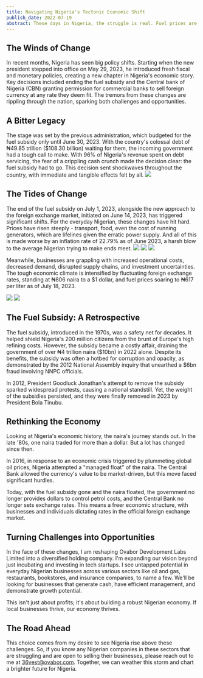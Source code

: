 ```yaml
---
title: Navigating Nigeria's Tectonic Economic Shift
publish_date: 2022-07-19
abstract: These days in Nigeria, the struggle is real. Fuel prices are shooting skywards, the naira bounces up and down, and the cost of everyday living is growing fast. These factors touch us all our travels, our meals, the basic goods we rely on, and, fundamentally, our livelihoods. Ovabor Development Labs Limited is facing this head-on, making significant changes to weather the storm. 
---
```


## The Winds of Change
In recent months, Nigeria has seen big policy shifts. Starting when the new president stepped into office on May 29, 2023, he introduced fresh fiscal and monetary policies, creating a new chapter in Nigeria's economic story. Key decisions included ending the fuel subsidy and the Central bank of Nigeria (CBN) granting permission for commercial banks to sell foreign currency at any rate they deem fit. The tremors from these changes are rippling through the nation, sparking both challenges and opportunities.

## A Bitter Legacy
The stage was set by the previous administration, which budgeted for the fuel subsidy only until June 30, 2023. With the country's colossal debt of ₦49.85 trillion ($108.30 billion) waiting for them, the incoming government had a tough call to make. With 96% of Nigeria's revenue spent on debt servicing, the fear of a crippling cash crunch made the decision clear: the fuel subsidy had to go. This decision sent shockwaves throughout the country, with immediate and tangible effects felt by all.
 <img src="second/dmo.png"/>

## The Tides of Change
The end of the fuel subsidy on July 1, 2023, alongside the new approach to the foreign exchange market, initiated on June 14, 2023, has triggered significant shifts. For the everyday Nigerian, these changes have hit hard. Prices have risen steeply - transport, food, even the cost of running generators, which are lifelines given the erratic power supply. And all of this is made worse by an inflation rate of 22.79% as of June 2023, a harsh blow to the average Nigerian trying to make ends meet.
<img src="second/inf.png"/>
<img src="second/rv.png"/>
<img src="second/cbn.png"/>

Meanwhile, businesses are grappling with increased operational costs, decreased demand, disrupted supply chains, and investment uncertainties. The tough economic climate is intensified by fluctuating foreign exchange rates, standing at ₦806 naira to a $1 dollar, and fuel prices soaring to ₦617 per liter as of July 18, 2023.

<img src="second/oil.png"/>
<img src="second/fx.png"/>

## The Fuel Subsidy: A Retrospective
The fuel subsidy, introduced in the 1970s, was a safety net for decades. It helped shield Nigeria's 200 million citizens from the brunt of Europe's high refining costs. However, the subsidy became a costly affair, draining the government of over ₦4 trillion naira ($10bn) in 2022 alone. Despite its benefits, the subsidy was often a hotbed for corruption and opacity, as demonstrated by the 2012 National Assembly inquiry that unearthed a $6bn fraud involving NNPC officials.

In 2012, President Goodluck Jonathan's attempt to remove the subsidy sparked widespread protests, causing a national standstill. Yet, the weight of the subsidies persisted, and they were finally removed in 2023 by President Bola Tinubu.

## Rethinking the Economy
Looking at Nigeria's economic history, the naira's journey stands out. In the late '80s, one naira traded for more than a dollar. But a lot has changed since then.

In 2016, in response to an economic crisis triggered by plummeting global oil prices, Nigeria attempted a "managed float" of the naira. The Central Bank allowed the currency's value to be market-driven, but this move faced significant hurdles.

Today, with the fuel subsidy gone and the naira floated, the government no longer provides dollars to control petrol costs, and the Central Bank no longer sets exchange rates. This means a freer economic structure, with businesses and individuals dictating rates in the official foreign exchange market.

## Turning Challenges into Opportunities
In the face of these changes, I am reshaping Ovabor Development Labs Limited into a diversified holding company. I'm expanding our vision beyond just incubating and investing in tech startups. I see untapped potential in everyday Nigerian businesses across various sectors like oil and gas, restaurants, bookstores, and insurance companies, to name a few. We'll be looking for businesses that generate cash, have efficient management, and demonstrate growth potential.

This isn't just about profits; it's about building a robust Nigerian economy. If local businesses thrive, our economy thrives.

## The Road Ahead
This choice comes from my desire to see Nigeria rise above these challenges. So, if you know any Nigerian companies in these sectors that are struggling and are open to selling their businesses, please reach out to me at 36vest@ovabor.com. Together, we can weather this storm and chart a brighter future for Nigeria.
